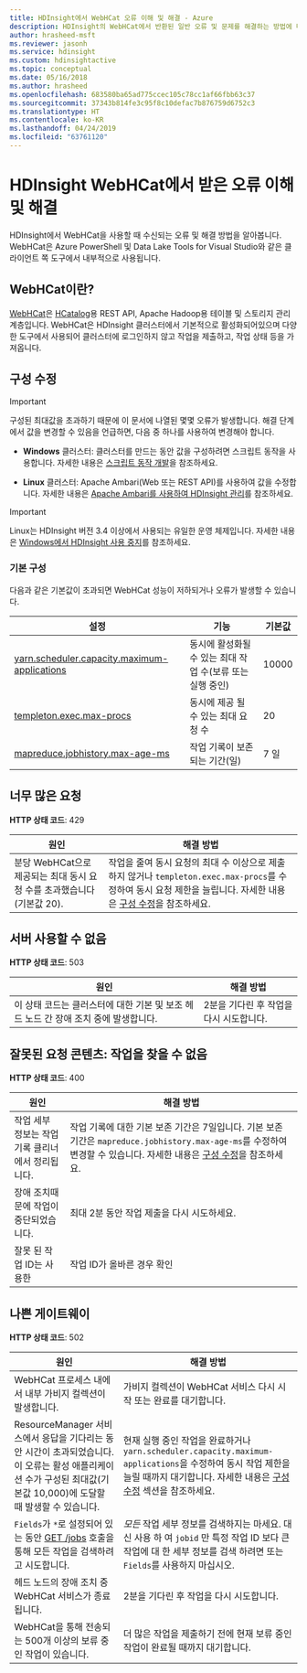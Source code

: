 ```yaml
---
title: HDInsight에서 WebHCat 오류 이해 및 해결 - Azure
description: HDInsight의 WebHCat에서 반환된 일반 오류 및 문제를 해결하는 방법에 대해 알아봅니다.
author: hrasheed-msft
ms.reviewer: jasonh
ms.service: hdinsight
ms.custom: hdinsightactive
ms.topic: conceptual
ms.date: 05/16/2018
ms.author: hrasheed
ms.openlocfilehash: 683580ba65ad775ccec105c78cc1af66fbb63c37
ms.sourcegitcommit: 37343b814fe3c95f8c10defac7b876759d6752c3
ms.translationtype: HT
ms.contentlocale: ko-KR
ms.lasthandoff: 04/24/2019
ms.locfileid: "63761120"
---
```

# <a name="understand-and-resolve-errors-received-from-webhcat-on-hdinsight"></a>HDInsight WebHCat에서 받은 오류 이해 및 해결

HDInsight에서 WebHCat을 사용할 때 수신되는 오류 및 해결 방법을 알아봅니다. WebHCat은 Azure PowerShell 및 Data Lake Tools for Visual Studio와 같은 클라이언트 쪽 도구에서 내부적으로 사용됩니다.

## <a name="what-is-webhcat"></a>WebHCat이란?

[WebHCat](https://cwiki.apache.org/confluence/display/Hive/WebHCat)은 [HCatalog](https://cwiki.apache.org/confluence/display/Hive/HCatalog)용 REST API, Apache Hadoop용 테이블 및 스토리지 관리 계층입니다. WebHCat은 HDInsight 클러스터에서 기본적으로 활성화되어있으며 다양한 도구에서 사용되어 클러스터에 로그인하지 않고 작업을 제출하고, 작업 상태 등을 가져옵니다.

## <a name="modifying-configuration"></a>구성 수정

> [!IMPORTANT]  
> 구성된 최대값을 초과하기 때문에 이 문서에 나열된 몇몇 오류가 발생합니다. 해결 단계에서 값을 변경할 수 있음을 언급하면, 다음 중 하나를 사용하여 변경해야 합니다.

* **Windows** 클러스터: 클러스터를 만드는 동안 값을 구성하려면 스크립트 동작을 사용합니다. 자세한 내용은 [스크립트 동작 개발](hdinsight-hadoop-script-actions-linux.md)을 참조하세요.

* **Linux** 클러스터: Apache Ambari(Web 또는 REST API)를 사용하여 값을 수정합니다. 자세한 내용은 [Apache Ambari를 사용하여 HDInsight 관리](hdinsight-hadoop-manage-ambari.md)를 참조하세요.

> [!IMPORTANT]  
> Linux는 HDInsight 버전 3.4 이상에서 사용되는 유일한 운영 체제입니다. 자세한 내용은 [Windows에서 HDInsight 사용 중지](hdinsight-component-versioning.md#hdinsight-windows-retirement)를 참조하세요.

### <a name="default-configuration"></a>기본 구성

다음과 같은 기본값이 초과되면 WebHCat 성능이 저하되거나 오류가 발생할 수 있습니다.

| 설정 | 기능 | 기본값 |
| --- | --- | --- |
| [yarn.scheduler.capacity.maximum-applications][maximum-applications] |동시에 활성화될 수 있는 최대 작업 수(보류 또는 실행 중인) |10000 |
| [templeton.exec.max-procs][max-procs] |동시에 제공 될 수 있는 최대 요청 수 |20 |
| [mapreduce.jobhistory.max-age-ms][max-age-ms] |작업 기록이 보존되는 기간(일) |7 일 |

## <a name="too-many-requests"></a>너무 많은 요청

**HTTP 상태 코드**: 429

| 원인 | 해결 방법 |
| --- | --- |
| 분당 WebHCat으로 제공되는 최대 동시 요청 수를 초과했습니다(기본값 20). |작업을 줄여 동시 요청의 최대 수 이상으로 제출하지 않거나 `templeton.exec.max-procs`를 수정하여 동시 요청 제한을 늘립니다. 자세한 내용은 [구성 수정](#modifying-configuration)을 참조하세요. |

## <a name="server-unavailable"></a>서버 사용할 수 없음

**HTTP 상태 코드**: 503

| 원인 | 해결 방법 |
| --- | --- |
| 이 상태 코드는 클러스터에 대한 기본 및 보조 헤드 노드 간 장애 조치 중에 발생합니다. |2분을 기다린 후 작업을 다시 시도합니다. |

## <a name="bad-request-content-could-not-find-job"></a>잘못된 요청 콘텐츠: 작업을 찾을 수 없음

**HTTP 상태 코드**: 400

| 원인 | 해결 방법 |
| --- | --- |
| 작업 세부 정보는 작업 기록 클리너에서  정리됩니다. |작업 기록에 대한 기본 보존 기간은 7일입니다. 기본 보존 기간은 `mapreduce.jobhistory.max-age-ms`를 수정하여 변경할 수 있습니다. 자세한 내용은 [구성 수정](#modifying-configuration)을 참조하세요. |
| 장애 조치때문에 작업이 중단되었습니다. |최대 2분 동안 작업 제출을 다시 시도하세요. |
| 잘못 된 작업 ID는 사용한 |작업 ID가 올바른 경우 확인 |

## <a name="bad-gateway"></a>나쁜 게이트웨이

**HTTP 상태 코드**: 502

| 원인 | 해결 방법 |
| --- | --- |
| WebHCat 프로세스 내에서 내부 가비지 컬렉션이 발생합니다. |가비지 컬렉션이 WebHCat 서비스 다시 시작 또는 완료를 대기합니다. |
| ResourceManager 서비스에서 응답을 기다리는 동안 시간이 초과되었습니다. 이 오류는 활성 애플리케이션 수가 구성된 최대값(기본값 10,000)에 도달할 때 발생할 수 있습니다. |현재 실행 중인 작업을 완료하거나 `yarn.scheduler.capacity.maximum-applications`을 수정하여 동시 작업 제한을 늘릴 때까지 대기합니다. 자세한 내용은 [구성 수정](#modifying-configuration) 섹션을 참조하세요. |
| `Fields`가 `*`로 설정되어 있는 동안 [GET /jobs](https://cwiki.apache.org/confluence/display/Hive/WebHCat+Reference+Jobs) 호출을 통해 모든 작업을 검색하려고 시도합니다. |*모든* 작업 세부 정보를 검색하지는 마세요. 대신 사용 하 여 `jobid` 만 특정 작업 ID 보다 큰 작업에 대 한 세부 정보를 검색 하려면 또는 `Fields`를 사용하지 마십시오. |
| 헤드 노드의 장애 조치 중 WebHCat 서비스가 종료됩니다. |2분을 기다린 후 작업을 다시 시도합니다. |
| WebHCat을 통해 전송되는 500개 이상의 보류 중인 작업이 있습니다. |더 많은 작업을 제출하기 전에 현재 보류 중인 작업이 완료될 때까지 대기합니다. |

[maximum-applications]: https://docs.hortonworks.com/HDPDocuments/HDP2/HDP-2.1.3/bk_system-admin-guide/content/setting_application_limits.html
[max-procs]: https://cwiki.apache.org/confluence/display/Hive/WebHCat+Configure#WebHCatConfigure-WebHCatConfiguration
[max-age-ms]: https://docs.hortonworks.com/HDPDocuments/HDP2/HDP-2.0.6.0/ds_Hadoop/hadoop-mapreduce-client/hadoop-mapreduce-client-core/mapred-default.xml
